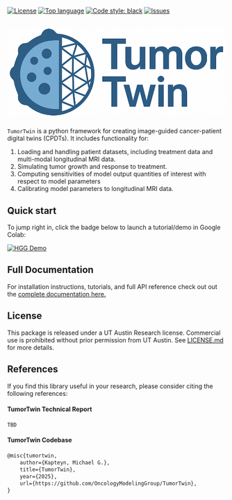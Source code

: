 
[![License](https://img.shields.io/github/license/OncologyModelingGroup/TumorTwin)](./LICENSE)
[![Top language](https://img.shields.io/github/languages/top/OncologyModelingGroup/TumorTwin)](https://www.python.org)
[![Code style: black](https://img.shields.io/badge/code%20style-black-000000.svg)](https://black.readthedocs.io/en/stable/)
[![Issues](https://img.shields.io/github/issues/OncologyModelingGroup/TumorTwin)](https://github.com/OncologyModelingGroup/TumorTwin/issues)

## ![TumorTwin Logo](./docs/assets/tumor_twin.png)
`TumorTwin` is a python framework for creating image-guided cancer-patient digital twins (CPDTs). It includes functionality for:
1. Loading and handling patient datasets, including treatment data and multi-modal longitudinal MRI data.
2. Simulating tumor growth and response to treatment.
3. Computing sensitivities of model output quantities of interest with respect to model parameters
4. Calibrating model parameters to longitudinal MRI data.

## Quick start
To jump right in, click the badge below to launch a tutorial/demo in Google Colab:

[![HGG Demo](https://colab.research.google.com/assets/colab-badge.svg)](https://colab.research.google.com/github/OncologyModelingGroup/TumorTwin/blob/main/tutorials/HGG_Calibration.ipynb)

## Full Documentation

For installation instructions, tutorials, and full API reference check out out the [complete documentation here.](https://OncologyModelingGroup.github.io/TumorTwin)

## License

This package is released under a UT Austin Research license. Commercial use is prohibited without prior permission from UT Austin. See [LICENSE.md](https://OncologyModelingGroup.github.io/TumorTwin/LICENSE.md) for more details.

## References
If you find this library useful in your research, please consider citing the following references:

#### TumorTwin Technical Report
```
TBD
```
#### TumorTwin Codebase
```
@misc{tumortwin,
	author={Kapteyn, Michael G.},
	title={TumorTwin},
	year={2025},
	url={https://github.com/OncologyModelingGroup/TumorTwin},
}
```